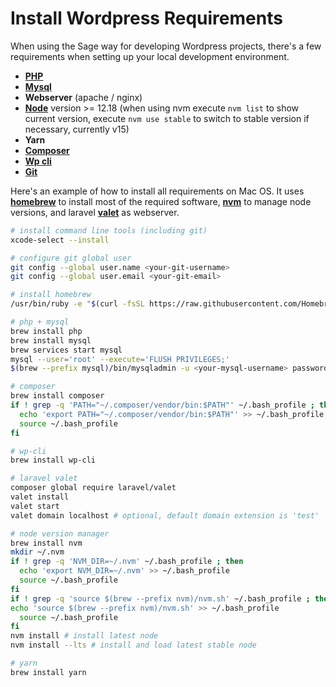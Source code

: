 # Install Wordpress Requirements

When using the Sage way for developing Wordpress projects, there's a few requirements when setting up your local development environment. 

*   **[PHP](https://www.php.net/)**
*   **[Mysql](https://www.mysql.com/)**
*   **Webserver** (apache / nginx)
*   **[Node](https://nodejs.org/en/)** version >= 12.18
    (when using nvm execute `nvm list` to show current version, execute `nvm use stable` to switch to stable version if necessary, currently v15)
*   **Yarn**
*   **[Composer](https://getcomposer.org/)**
*   **[Wp cli](https://make.wordpress.org/cli/handbook/guides/installing/)**
*   **[Git](https://git-scm.com/)**

Here's an example of how to install all requirements on Mac OS. It uses **[homebrew](https://brew.sh/)** to install most of the required software, **[nvm](https://github.com/nvm-sh/nvm)** to manage node versions, and laravel **[valet](https://laravel.com/docs/8.x/valet)** as webserver.

```sh
# install command line tools (including git)
xcode-select --install

# configure git global user
git config --global user.name <your-git-username>
git config --global user.email <your-git-email>

# install homebrew
/usr/bin/ruby -e "$(curl -fsSL https://raw.githubusercontent.com/Homebrew/install/master/install)"

# php + mysql
brew install php
brew install mysql
brew services start mysql
mysql --user='root' --execute='FLUSH PRIVILEGES;'
$(brew --prefix mysql)/bin/mysqladmin -u <your-mysql-username> password <your-mysql-password>

# composer
brew install composer
if ! grep -q 'PATH="~/.composer/vendor/bin:$PATH"' ~/.bash_profile ; then
  echo 'export PATH="~/.composer/vendor/bin:$PATH"' >> ~/.bash_profile
  source ~/.bash_profile
fi

# wp-cli
brew install wp-cli

# laravel valet
composer global require laravel/valet
valet install
valet start
valet domain localhost # optional, default domain extension is 'test'

# node version manager
brew install nvm
mkdir ~/.nvm
if ! grep -q 'NVM_DIR=~/.nvm' ~/.bash_profile ; then
  echo 'export NVM_DIR=~/.nvm' >> ~/.bash_profile
  source ~/.bash_profile
fi
if ! grep -q 'source $(brew --prefix nvm)/nvm.sh' ~/.bash_profile ; then
echo 'source $(brew --prefix nvm)/nvm.sh' >> ~/.bash_profile
  source ~/.bash_profile
fi
nvm install # install latest node
nvm install --lts # install and load latest stable node

# yarn
brew install yarn
```

